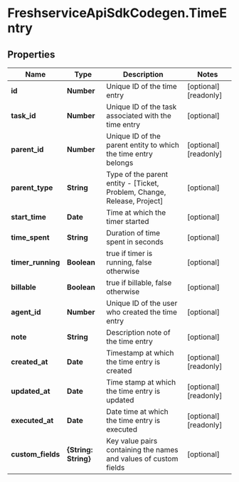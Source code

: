 # FreshserviceApiSdkCodegen.TimeEntry

## Properties

| Name              | Type                 | Description                                                             | Notes                 |
| ----------------- | -------------------- | ----------------------------------------------------------------------- | --------------------- |
| **id**            | **Number**           | Unique ID of the time entry                                             | [optional] [readonly] |
| **task_id**       | **Number**           | Unique ID of the task associated with the time entry                    | [optional]            |
| **parent_id**     | **Number**           | Unique ID of the parent entity to which the time entry belongs          | [optional] [readonly] |
| **parent_type**   | **String**           | Type of the parent entity - [Ticket, Problem, Change, Release, Project] | [optional]            |
| **start_time**    | **Date**             | Time at which the timer started                                         | [optional]            |
| **time_spent**    | **String**           | Duration of time spent in seconds                                       | [optional]            |
| **timer_running** | **Boolean**          | true if timer is running, false otherwise                               | [optional]            |
| **billable**      | **Boolean**          | true if billable, false otherwise                                       | [optional]            |
| **agent_id**      | **Number**           | Unique ID of the user who created the time entry                        | [optional]            |
| **note**          | **String**           | Description note of the time entry                                      | [optional]            |
| **created_at**    | **Date**             | Timestamp at which the time entry is created                            | [optional] [readonly] |
| **updated_at**    | **Date**             | Time stamp at which the time entry is updated                           | [optional] [readonly] |
| **executed_at**   | **Date**             | Date time at which the time entry is executed                           | [optional] [readonly] |
| **custom_fields** | **{String: String}** | Key value pairs containing the names and values of custom fields        | [optional]            |
